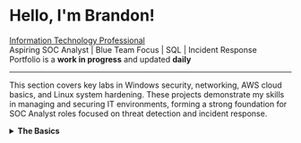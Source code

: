 # Hello, I'm Brandon!

[Information Technology Professional](https://www.linkedin.com/in/brandon-kinal-463a8b219/)  
Aspiring SOC Analyst | Blue Team Focus | SQL | Incident Response  
Portfolio is a **work in progress** and updated **daily**

---

</details>

This section covers key labs in Windows security, networking, AWS cloud basics, and Linux system hardening. These projects demonstrate my skills in managing and securing IT environments, forming a strong foundation for SOC Analyst roles focused on threat detection and incident response.

<details>
  <summary><strong>The Basics</strong></summary>

## [Windows Security & Active Directory](https://github.com/bekinal/Windows-Security-Active-Directory)  
System administration and security configuration labs that reflect my ability to **manage, harden, and monitor enterprise Windows environments** — critical skills for SOC Analysts working in real-world infrastructures, especially in AD-heavy corporate networks.

## [Networking](https://github.com/bekinal/Networking)  
This lab series highlights my **hands-on experience with configuring, analyzing, and securing enterprise network infrastructure**. These skills allow me to **detect abnormal network behavior**, identify misconfigurations, and understand how attacks propagate through network layers — all essential for effective threat detection and incident response.

## [AWS Cloud Basics & Security](https://github.com/bekinal/AWS-Cloud-Basics-Security-)  
This section highlights my hands-on experience deploying and securing cloud resources in AWS. With cloud adoption continuing to accelerate, SOC Analysts are increasingly expected to understand cloud-native infrastructure, IAM, billing controls, and perimeter defenses. These labs demonstrate my ability to build, monitor, and defend cloud environments — preparing me for real-world detection and response scenarios in the cloud.

## [Linux Security](https://github.com/bekinal/Linux-Security)  
This lab collection demonstrates my ability to secure, audit, and automate Linux environments — skills increasingly vital for SOC Analysts in hybrid infrastructures. From access controls and backup scripting to service hardening and integrity monitoring, these projects show I can detect misconfigurations, maintain secure baselines, and respond to incidents in Linux systems.

---

<details>
  <summary><strong>Malware Analysis</strong></summary>

[Windows Security & Active Directory](https://github.com/bekinal/Windows-Security-Active-Directory)

<details>
  <summary><strong>SIEM</strong></summary>

<!--

Here are some ideas to get you started:

- 🔭 I’m currently working on ...
- 🌱 I’m currently learning ...
- 👯 I’m looking to collaborate on ...
- 🤔 I’m looking for help with ...
- 💬 Ask me about ...
- 📫 How to reach me: ...
- 😄 Pronouns: ...
- ⚡ Fun fact: ...
-->
